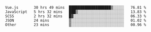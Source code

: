 
<!--
**xy406043/xy406043** is a ✨ _special_ ✨ repository because its `README.md` (this file) appears on your GitHub profile.

Here are some ideas to get you started:

- 🔭 I’m currently working on ...
- 🌱 I’m currently learning ...
- 👯 I’m looking to collaborate on ...
- 🤔 I’m looking for help with ...
- 💬 Ask me about ...
- 📫 How to reach me: ...
- 😄 Pronouns: ...
- ⚡ Fun fact: ...
-->

<!--START_SECTION:waka-->

```text
Vue.js       30 hrs 49 mins  ███████████████████▒░░░░░   76.81 %
JavaScript   5 hrs 32 mins   ███▒░░░░░░░░░░░░░░░░░░░░░   13.83 %
SCSS         2 hrs 32 mins   █▓░░░░░░░░░░░░░░░░░░░░░░░   06.33 %
JSON         24 mins         ▒░░░░░░░░░░░░░░░░░░░░░░░░   01.02 %
Other        23 mins         ▒░░░░░░░░░░░░░░░░░░░░░░░░   00.96 %
```

<!--END_SECTION:waka-->
